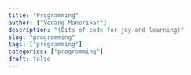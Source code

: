 ```yaml
---
title: "Programming"
author: ["Vedang Manerikar"]
description: "(Bits of code for joy and learning)"
slug: "programming"
tags: ["programming"]
categories: ["programming"]
draft: false
---
```

